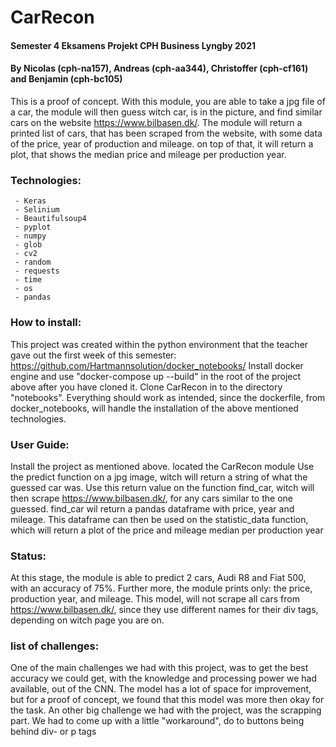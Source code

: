 
# CarRecon
#### Semester 4 Eksamens Projekt CPH Business Lyngby 2021
#### By Nicolas (cph-na157), Andreas (cph-aa344), Christoffer (cph-cf161) and Benjamin (cph-bc105)
This is a proof of concept. With this module, you are able to take a jpg file of a car, the module will then guess witch car, is in the picture, and find similar cars on the website https://www.bilbasen.dk/. The module will return a printed list of cars, that has been scraped from the website, with some data of the price, year of production and mileage. on top of that, it will return a plot, that shows the median price and mileage per production year.

### Technologies:
	 - Keras
	 - Selinium
	 - Beautifulsoup4
	 - pyplot
	 - numpy
	 - glob
	 - cv2
	 - random
	 - requests
	 - time
	 - os
	 - pandas

### How to install:
This project was created within the python environment that the teacher gave out the first week of this semester:
https://github.com/Hartmannsolution/docker_notebooks/
Install docker engine and use "docker-compose up --build"  in the root of the project above after you have cloned it.
Clone CarRecon in to the directory "notebooks". Everything should work as intended, since the dockerfile, from docker_notebooks, will handle the installation of the above mentioned technologies.

### User Guide:
Install the project as mentioned above.
located the CarRecon module 
Use the predict function on a jpg image, witch will return a string of what the guessed car was. Use this return value on the function find_car, witch will then scrape https://www.bilbasen.dk/, for any cars similar to the one guessed. find_car wil return a pandas dataframe with price, year and mileage. This dataframe can then be used on the statistic_data function, which will return a plot of the price and mileage median per production year


### Status:
At this stage, the module is able to predict 2 cars, Audi R8 and Fiat 500, with an accuracy of 75%. Further more, the module prints only: the price, production year, and mileage. This model, will not scrape all cars from https://www.bilbasen.dk/, since they use different names for their div tags, depending on witch page you are on.

### list of challenges:
One of the main challenges we had with this project, was to get the best accuracy we could get, with the knowledge and processing power we had available, out of the CNN. The model has a lot of space for improvement, but for a proof of concept, we found that this model was more then okay for the task.
An other big challenge we had with the project, was the scrapping part. We had to come up with a little "workaround", do to buttons being behind div- or p tags




